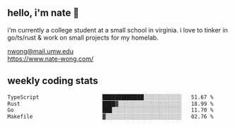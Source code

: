 ## hello, i'm nate 👋
i'm currently a college student at a small school in virginia. i love to tinker in go/ts/rust & work on small projects for my homelab.

nwong@mail.umw.edu <br/>
https://www.nate-wong.com/

## weekly coding stats
<!--START_SECTION:waka-->

```txt
TypeScript                    █████████████░░░░░░░░░░░░   51.67 %
Rust                          ████▓░░░░░░░░░░░░░░░░░░░░   18.99 %
Go                            ███░░░░░░░░░░░░░░░░░░░░░░   11.70 %
Makefile                      ▓░░░░░░░░░░░░░░░░░░░░░░░░   02.76 %
```

<!--END_SECTION:waka-->
